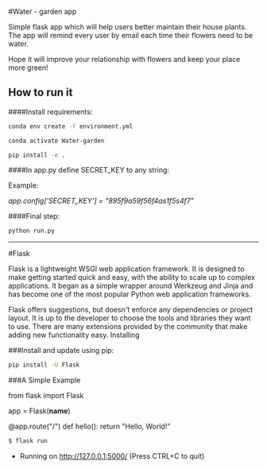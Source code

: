 #Water - garden app

Simple flask app which will help users better maintain their house plants.  
The app will remind every user by email each time their flowers need to be water.

Hope it will improve your relationship with flowers and keep your place more green!

## How to run it

####Install requirements:
```bash
conda env create -f environment.yml
```

```bash
conda activate Water-garden
```

```bash
pip install -e .
```
####In app.py define SECRET_KEY to any string:

Example:

*app.config['SECRET_KEY'] = "895f9a59f56f4as1f5s4f7"*

####Final step:

```bash
python run.py
```

***
#Flask

Flask is a lightweight WSGI web application framework. It is designed to make getting started quick and easy, with the ability to scale up to complex applications. It began as a simple wrapper around Werkzeug and Jinja and has become one of the most popular Python web application frameworks.

Flask offers suggestions, but doesn't enforce any dependencies or project layout. It is up to the developer to choose the tools and libraries they want to use. There are many extensions provided by the community that make adding new functionality easy.
Installing

###Install and update using pip:

```bash
pip install -U Flask
```


###A Simple Example

from flask import Flask

app = Flask(__name__)

@app.route("/")
def hello():
    return "Hello, World!"
```bash
$ flask run
```

  * Running on http://127.0.0.1:5000/ (Press CTRL+C to quit)
